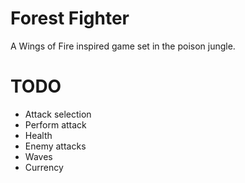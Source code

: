 # Forest Fighter
A Wings of Fire inspired game set in the poison jungle.

# TODO
* Attack selection
* Perform attack
* Health
* Enemy attacks
* Waves
* Currency


